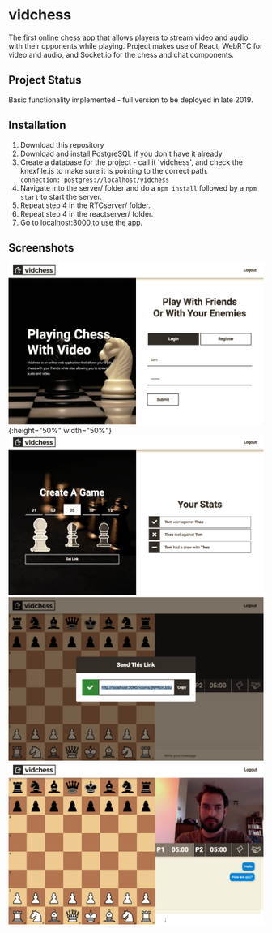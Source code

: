 # vidchess
The first online chess app that allows players to stream video and audio with their opponents while playing.
Project makes use of React, WebRTC for video and audio, and Socket.io for the chess and chat components.

## Project Status
Basic functionality implemented - full version to be deployed in late 2019.

## Installation 
1. Download this repository
2. Download and install PostgreSQL if you don't have it already 
3. Create a database for the project - call it 'vidchess', and check the 
   knexfile.js to make sure it is pointing to the correct path. ``` connection:'postgres://localhost/vidchess```
4. Navigate into the server/ folder and do a ```npm install``` followed by a ```npm start``` to start the server.
5. Repeat step 4 in the RTCserver/ folder.
6. Repeat step 4 in the reactserver/ folder.
7. Go to localhost:3000 to use the app.

## Screenshots
![login image](https://raw.githubusercontent.com/theostavrides/vidchess/master/screenshots/login.png){:height="50%" width="50%"}
![homepage image](https://raw.githubusercontent.com/theostavrides/vidchess/master/screenshots/home.png)
![link image](https://raw.githubusercontent.com/theostavrides/vidchess/master/screenshots/link.png)
![room image](https://raw.githubusercontent.com/theostavrides/vidchess/master/screenshots/room.png)


